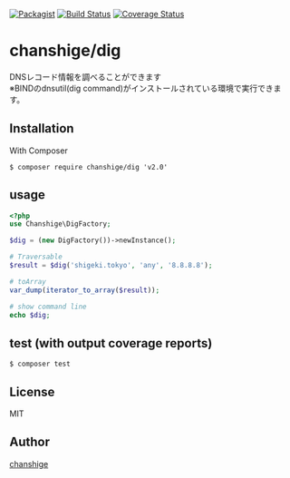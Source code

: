 [![Packagist](https://img.shields.io/badge/packagist-v2.0.0-blue.svg)](https://packagist.org/packages/chanshige/dig)
[![Build Status](https://travis-ci.org/chanshige/dig.svg?branch=master)](https://travis-ci.org/chanshige/dig)
[![Coverage Status](https://coveralls.io/repos/github/chanshige/dig/badge.svg?branch=master)](https://coveralls.io/github/chanshige/dig?branch=master)

# chanshige/dig
DNSレコード情報を調べることができます  
※BINDのdnsutil(dig command)がインストールされている環境で実行できます。

## Installation
With Composer
```
$ composer require chanshige/dig 'v2.0'
```

## usage
```php
<?php
use Chanshige\DigFactory;

$dig = (new DigFactory())->newInstance();

# Traversable
$result = $dig('shigeki.tokyo', 'any', '8.8.8.8');

# toArray
var_dump(iterator_to_array($result));

# show command line
echo $dig;
```

## test (with output coverage reports)
`$ composer test`  

## License
MIT

## Author
[chanshige](https://twitter.com/chanshige)
